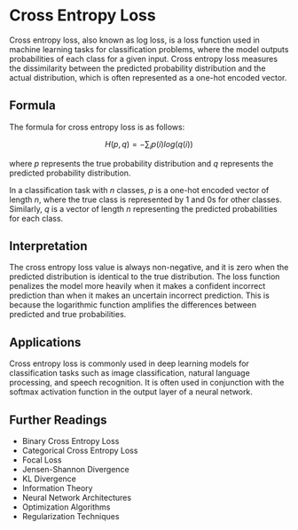 # Cross Entropy Loss

Cross entropy loss, also known as log loss, is a loss function used in machine learning tasks for classification problems, where the model outputs probabilities of each class for a given input. Cross entropy loss measures the dissimilarity between the predicted probability distribution and the actual distribution, which is often represented as a one-hot encoded vector.

## Formula

The formula for cross entropy loss is as follows:

$$H(p, q) = -\sum_{i} p(i)log(q(i))$$

where $p$ represents the true probability distribution and $q$ represents the predicted probability distribution.

In a classification task with $n$ classes, $p$ is a one-hot encoded vector of length $n$, where the true class is represented by 1 and 0s for other classes. Similarly, $q$ is a vector of length $n$ representing the predicted probabilities for each class.

## Interpretation

The cross entropy loss value is always non-negative, and it is zero when the predicted distribution is identical to the true distribution. The loss function penalizes the model more heavily when it makes a confident incorrect prediction than when it makes an uncertain incorrect prediction. This is because the logarithmic function amplifies the differences between predicted and true probabilities.

## Applications

Cross entropy loss is commonly used in deep learning models for classification tasks such as image classification, natural language processing, and speech recognition. It is often used in conjunction with the softmax activation function in the output layer of a neural network.

## Further Readings

- Binary Cross Entropy Loss
- Categorical Cross Entropy Loss
- Focal Loss
- Jensen-Shannon Divergence
- KL Divergence
- Information Theory
- Neural Network Architectures
- Optimization Algorithms
- Regularization Techniques
